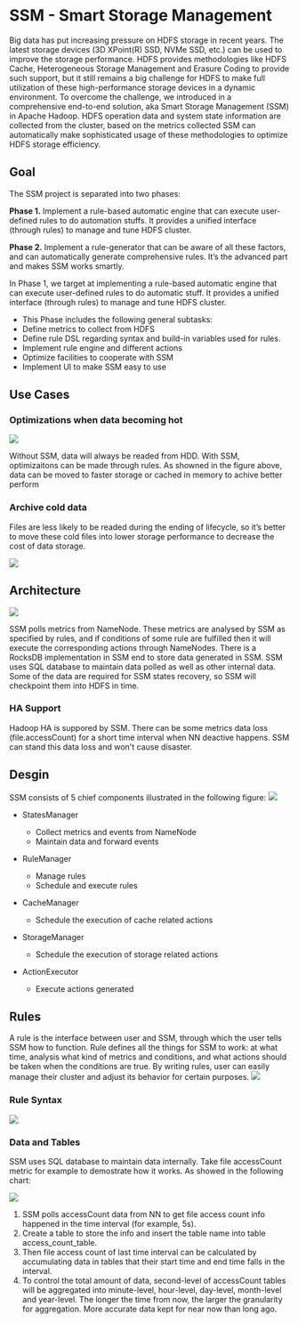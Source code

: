 
SSM - Smart Storage Management
=========================

Big data has put increasing pressure on HDFS storage in recent years. The latest storage devices (3D XPoint(R) SSD, NVMe SSD, etc.) can be used to improve the storage performance. HDFS provides methodologies like HDFS Cache, Heterogeneous Storage Management and Erasure Coding to provide such support, but it still remains a big challenge for HDFS to make full utilization of these high-performance storage devices in a dynamic environment.
To overcome the challenge, we introduced in a comprehensive end-to-end solution, aka Smart Storage Management (SSM) in Apache Hadoop. HDFS operation data and system state information are collected from the cluster, based on the metrics collected SSM can automatically make sophisticated usage of these methodologies to optimize HDFS storage efficiency.

Goal
------------
The SSM project is separated into two phases:

**Phase 1.** Implement a rule-based automatic engine that can execute user-defined rules to do automation stuffs. It provides a unified interface (through rules) to manage and tune HDFS cluster.

**Phase 2.** Implement a rule-generator that can be aware of all these factors, and can automatically generate comprehensive rules. It’s the advanced part and makes SSM works smartly.

In Phase 1, we target at implementing a rule-based automatic engine that can execute user-defined rules to do automatic stuff. It provides a unified interface (through rules) to manage and tune HDFS cluster.
* This Phase includes the following general subtasks:
* Define metrics to collect from HDFS
* Define rule DSL regarding syntax and build-in variables used for rules.
* Implement rule engine and different actions
* Optimize facilities to cooperate with SSM
* Implement UI to make SSM easy to use 


Use Cases
------------
### Optimizations when data becoming hot
![](https://github.com/Intel-bigdata/SSM/blob/ssm/docs/ssm-docs/ssm-hot-cases.png)

Without SSM, data will always be readed from HDD. With SSM, optimizaitons can be made through rules. As showned in the figure above, data can be moved to faster storage or cached in memory to achive better perform

### Archive cold data
Files are less likely to be readed during the ending of lifecycle, so it’s better to move these cold files into lower storage performance to decrease the cost of data storage.

![](https://github.com/Intel-bigdata/SSM/blob/ssm/docs/ssm-docs/ssm-archive-rule.png)

Architecture
------------
![](https://github.com/Intel-bigdata/SSM/blob/ssm/docs/ssm-docs/ssm-architecture.png)

SSM polls metrics from NameNode. These metrics are analysed by SSM as specified by rules, and if conditions of some rule are fulfilled then it will execute the corresponding actions through NameNodes. There is a RocksDB implementation in SSM end to store data generated in SSM. 
SSM uses SQL database to maintain data polled as well as other internal data. Some of the data are required for SSM states recovery, so SSM will checkpoint them into HDFS in time.

### HA Support
Hadoop HA is suppored by SSM. There can be some metrics data loss (file.accessCount) for a short time interval when NN deactive happens. SSM can stand this data loss and won't cause disaster.

Desgin
------------
SSM consists of 5 chief components illustrated in the following figure:
![](https://github.com/Intel-bigdata/SSM/blob/ssm/docs/ssm-docs/ssm-design.png)

* StatesManager
	* Collect metrics and events from NameNode
	* Maintain data and forward events 
	
* RuleManager
	* Manage rules
	* Schedule and execute rules
	
* CacheManager
	* Schedule the execution of cache related actions
	
* StorageManager
	* Schedule the execution of storage related actions
	
* ActionExecutor
	* Execute actions generated
	
## Rules
A rule is the interface between user and SSM, through which the user tells SSM how to function. Rule defines all the things for SSM to work: at what time, analysis what kind of metrics and conditions, and what actions should be taken when the conditions are true. By writing rules, user can easily manage their cluster and adjust its behavior for certain purposes.
![](https://github.com/Intel-bigdata/SSM/blob/ssm/docs/ssm-docs/ssm-usage.png)

### Rule Syntax
![](https://github.com/Intel-bigdata/SSM/blob/ssm/docs/ssm-docs/ssm-rule-syntax.png)

### Data and Tables
SSM uses SQL database to maintain data internally. Take file accessCount metric for example to demostrate how it works. As showed in the following chart:

![](https://github.com/Intel-bigdata/SSM/blob/ssm/docs/ssm-docs/ssm-access-count-tables.png)

1. SSM polls accessCount data from NN to get file access count info happened in the time interval (for example, 5s).
2. Create a table to store the info and insert the table name into table access_count_table.
3. Then file access count of last time interval can be calculated by accumulating data in tables that their start time and end time falls in the interval.
4. To control the total amount of data, second-level of accessCount tables will be aggregated into minute-level, hour-level, day-level, month-level and year-level. The longer the time from now, the larger the granularity for aggregation. More accurate data kept for near now than long ago.

